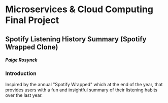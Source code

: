 # **Microservices & Cloud Computing Final Project** 
## **Spotify Listening History Summary (Spotify Wrapped Clone)**
##### Paige Rosynek

### **Introduction**

Inspired by the annual "Spotify Wrapped" which at the end of the year, that provides users with a fun and insightful summary of their listening habits over the last year.


